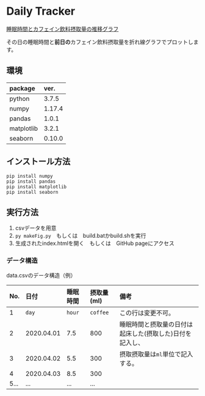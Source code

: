 # Daily Tracker
[睡眠時間とカフェイン飲料摂取量の推移グラフ](https://kahiro-m.github.io/DailyTracker/)

その日の睡眠時間と**前日の**カフェイン飲料摂取量を折れ線グラフでプロットします。

## 環境

|package|ver.|
|:--|:--|
|python |3.7.5 |
|numpy |1.17.4 |
|pandas |1.0.1 |
|matplotlib |3.2.1 |
|seaborn |0.10.0 |

## インストール方法

```
pip install numpy
pip install pandas
pip install matplotlib
pip install seaborn
```

## 実行方法

1. csvデータを用意
2. `py makeFig.py`　もしくは　build.batかbuild.shを実行
3. 生成されたindex.htmlを開く　もしくは　GitHub pageにアクセス

### データ構造
data.csvのデータ構造（例）

|No.|日付|睡眠時間|摂取量(ml)|備考|
|:--|:--|:--|:--|:--|
|1|`day`|`hour`|`coffee`|この行は変更不可。|
|2|2020.04.01 |7.5|800|睡眠時間と摂取量の日付は起床した(摂取した)日付を記入し、|
|3|2020.04.02 |5.5|300|摂取摂取量は`ml`単位で記入する。|
|4|2020.04.03 |8.5|300||
|5... |...|...|...||
